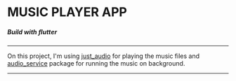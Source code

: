 # MUSIC PLAYER APP

##### Build with flutter

---

On this project, I'm using [just_audio](https://pub.dev/packages/just_audio) for playing the music files and [audio_service](https://pub.dev/packages/audio_service) package for running the music on background.

---
